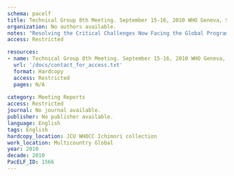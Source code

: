 ```yaml
---
schema: pacelf
title: Technical Group 8th Meeting. September 15-16, 2010 WHO Geneva, Switzerland
organization: No authors available.
notes: "Resolving the Critical Challenges Now Facing the Global Programme to Eliminate Lymphatic Filariasis"
access: Restricted

resources:
- name: Technical Group 8th Meeting. September 15-16, 2010 WHO Geneva, Switzerland
  url: '/docs/contact_for_access.txt'
  format: Hardcopy
  access: Restricted
  pages: N/A
 
category: Meeting Reports
access: Restricted
journal: No journal available.
publisher: No publisher available. 
language: English 
tags: English 
hardcopy_location: JCU WHOCC Ichimori collection
work_location: Multicountry Global
year: 2010
decade: 2010
PacELF_ID: 1566
---
```

